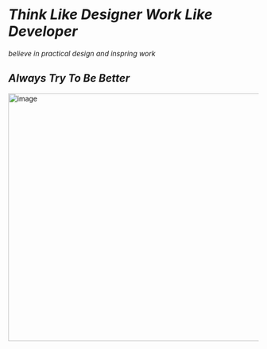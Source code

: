 # *Think Like Designer Work Like Developer*
*believe in practical design and inspring work*
## *Always Try To Be Better*
<img width="1500" height="500" alt="image" src="https://github.com/user-attachments/assets/7c947b47-94b1-4b37-b2b0-3748aeb35bf4" />
